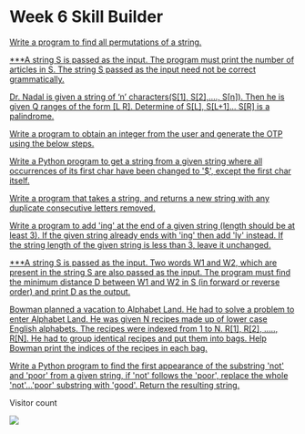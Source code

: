# Week 6 Skill Builder

[Write a program to find all permutations of a string.](https://github.com/atharva-narkhede/Python/blob/main/Week%206/Skill%20Builder/permutation.py)

[***A string S is passed as the input. The program must print the number of articles in S. The string S passed as the input need not be correct grammatically.](https://github.com/atharva-narkhede/Python/blob/main/Week%206/Skill%20Builder/grammatical.py)

[Dr. Nadal is given a string of ‘n’ characters(S[1], S[2],...., S[n]). Then he is given Q ranges of the form [L R]. Determine of S[L], S[L+1]... S[R] is a palindrome.](https://github.com/atharva-narkhede/Python/blob/main/Week%206/Skill%20Builder/DrNadal.py)

[Write a program to obtain an integer from the user and generate the OTP using the below steps.](https://github.com/atharva-narkhede/Python/blob/main/Week%206/Skill%20Builder/generate_OTP.py)

[Write a Python program to get a string from a given string where all occurrences of its first char have been changed to '$', except the first char itself.](https://github.com/atharva-narkhede/Python/blob/main/Week%206/Skill%20Builder/dollar.py)

[Write a program that takes a string, and returns a new string with any duplicate consecutive letters removed.](https://github.com/atharva-narkhede/Python/blob/main/Week%206/Skill%20Builder/duplicate_String.py)

[Write a program to add 'ing' at the end of a given string (length should be at least 3). If the given string already ends with 'ing' then add 'ly' instead. If the string length of the given string is less than 3, leave it unchanged.](https://github.com/atharva-narkhede/Python/blob/main/Week%206/Skill%20Builder/add_ing.py)

[***A string S is passed as the input. Two words W1 and W2, which are present in the string S are also passed as the input. The program must find the minimum distance D between W1 and W2 in S (in forward or reverse order) and print D as the output.](https://github.com/atharva-narkhede/Python/blob/main/Week%206/Skill%20Builder/minimum_dist_w1_w2.py)

[Bowman planned a vacation to Alphabet Land. He had to solve a problem to enter Alphabet Land. He was given N recipes made up of lower case English alphabets. The recipes were indexed from 1 to N. R[1], R[2], ….., R[N]. He had to group identical recipes and put them into bags. Help Bowman print the indices of the recipes in each bag.](https://github.com/atharva-narkhede/Python/blob/main/Week%206/Skill%20Builder/bowman.py)

[Write a Python program to find the first appearance of the substring 'not' and 'poor' from a given string, if 'not' follows the 'poor', replace the whole 'not'...'poor' substring with 'good'. Return the resulting string.](https://github.com/atharva-narkhede/Python/blob/main/Week%206/Skill%20Builder/substring_not_poor.py)



<p align="center"> 

  Visitor count<br>

  <img src="https://profile-counter.glitch.me/atharva-narkhede-pythonw6sb/count.svg" />

</p>
